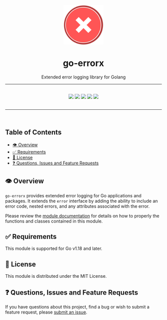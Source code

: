 <div align="center">
  <img width="128" src="./logo.png" alt="error logo" />
  <h1>go-errorx</h1>
  <p>Extended error logging library for Golang</p>
  <hr />
  <br />
  <a href="https://pkg.go.dev/go.joshhogle.dev/errorx" target="_blank"><img src="https://img.shields.io/badge/go-reference-2a7d98?style=for-the-badge" /></a>
  <a href="https://goreportcard.com/report/go.joshhogle.dev/errorx" target="_blank"><img src="https://goreportcard.com/badge/go.joshhogle.dev/errorx?style=for-the-badge" /></a>
  <a href="#"><img src="https://img.shields.io/badge/stability-stable-blue?style=for-the-badge" /></a>
  <a href="https://en.wikipedia.org/wiki/MIT_License" target="_blank"><img src="https://img.shields.io/badge/license-MIT-maroon?style=for-the-badge" /></a>
  <a href="#"><img src="https://img.shields.io/badge/support-community-purple?style=for-the-badge" /></a>
</div>
<br />
<hr />
<br />

<!-- omit in toc -->
## Table of Contents

- [👁️ Overview](#️-overview)
- [✅ Requirements](#-requirements)
- [📃 License](#-license)
- [❓ Questions, Issues and Feature Requests](#-questions-issues-and-feature-requests)

## 👁️ Overview

`go-errorx` provides extended error logging for Go applications and packages. It extends the `error` interface by adding the ability to include an error code, nested errors, and any attributes associated with the error.

Please review the [module documentation](https://pkg.go.dev/go.joshhogle.dev/errorx) for details on how to properly the functions and classes contained in this module.

## ✅ Requirements

This module is supported for Go v1.18 and later.

## 📃 License

This module is distributed under the MIT License.

## ❓ Questions, Issues and Feature Requests

If you have questions about this project, find a bug or wish to submit a feature request, please [submit an issue](https://github.com/josh-hogle/go-errorx/issues).
